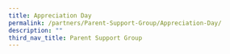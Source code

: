 ```yaml
---
title: Appreciation Day
permalink: /partners/Parent-Support-Group/Appreciation-Day/
description: ""
third_nav_title: Parent Support Group
---
```

